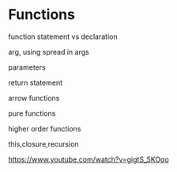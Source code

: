 # Functions

function statement vs declaration

arg, using spread in args

parameters

return statement

arrow functions

pure functions

higher order functions

this,closure,recursion

https://www.youtube.com/watch?v=gigtS_5KOqo

